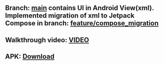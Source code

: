 
## Branch: [main](https://github.com/chayan-dev/RandomDog) contains UI in Android View(xml). <br/> Implemented migration of xml to Jetpack Compose in branch: [feature/compose_migration](https://github.com/chayan-dev/RandomDog/tree/feature/compose_migration)

## Walkthrough video:  [VIDEO](https://drive.google.com/file/d/1vjmIg7O-8Dki393jPd-AefPvmiw6HSbj/view?usp=sharing)

## APK:  [Download](https://1drv.ms/u/s!ApJFcexo8a6Ukibsr5OSTHU2hLJh?e=9SInDf)
